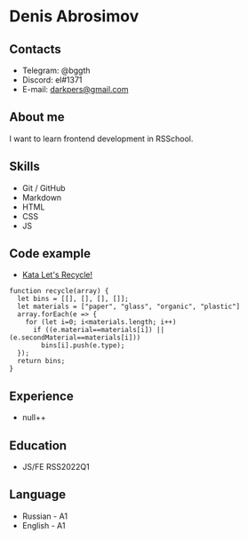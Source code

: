 # Denis Abrosimov

## Contacts
* Telegram: @bggth
* Discord: el#1371
* E-mail: darkpers@gmail.com

## About me
I want to learn frontend development in RSSchool. 

## Skills
* Git / GitHub
* Markdown
* HTML
* CSS
* JS

## Code example
* [Kata Let's Recycle!](https://www.codewars.com/kata/5b6db1acb118141f6b000060)

```
function recycle(array) {
  let bins = [[], [], [], []];
  let materials = ["paper", "glass", "organic", "plastic"]
  array.forEach(e => {
    for (let i=0; i<materials.length; i++)
      if ((e.material==materials[i]) || (e.secondMaterial==materials[i]))
        bins[i].push(e.type);
  });
  return bins;
}
```

## Experience
* null++

## Education
* JS/FE RSS2022Q1

## Language
* Russian - A1
* English - A1
